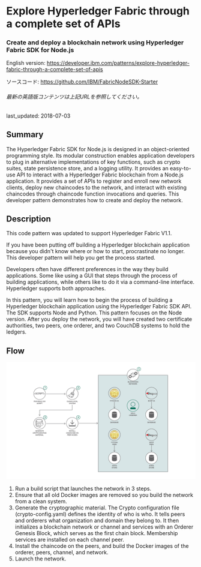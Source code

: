 # Explore Hyperledger Fabric through a complete set of APIs

### Create and deploy a blockchain network using Hyperledger Fabric SDK for Node.js

English version: https://developer.ibm.com/patterns/explore-hyperledger-fabric-through-a-complete-set-of-apis
  
ソースコード: https://github.com/IBM/FabricNodeSDK-Starter

###### 最新の英語版コンテンツは上記URLを参照してください。
last_updated: 2018-07-03

 ## Summary

The Hyperledger Fabric SDK for Node.js is designed in an object-oriented programming style. Its modular construction enables application developers to plug in alternative implementations of key functions, such as crypto suites, state persistence store, and a logging utility. It provides an easy-to-use API to interact with a Hyperledger Fabric blockchain from a Node.js application. It provides a set of APIs to register and enroll new network clients, deploy new chaincodes to the network, and interact with existing chaincodes through chaincode function invocations and queries. This developer pattern demonstrates how to create and deploy the network.

## Description

This code pattern was updated to support Hyperledger Fabric V1.1.

If you have been putting off building a Hyperledger blockchain application because you didn't know where or how to start,  procrastinate no longer. This developer pattern will help you get the process started.

Developers often have different preferences in the way they build applications. Some like using a GUI that steps through the process of building applications, while others like to do it via a command-line interface. Hyperledger supports both approaches.

In this pattern, you will learn how to begin the process of building a Hyperledger blockchain application using the Hyperledger Fabric SDK API. The SDK supports Node and Python. This pattern focuses on the Node version. After you deploy the network, you will have created two certificate authorities, two peers, one orderer, and two CouchDB systems to hold the ledgers.

## Flow

![flow](images/flow.png)

1. Run a build script that launches the network in 3 steps.
1. Ensure that all old Docker images are removed so you build the network from a clean system.
1. Generate the cryptographic material. The Crypto configuration file (crypto-config.yaml) defines the identity of who is who. It tells peers and orderers what organization and domain they belong to. It then initializes a blockchain network or channel and services with an Orderer Genesis Block, which serves as the first chain block. Membership services are installed on each channel peer.
1. Install the chaincode on the peers, and build the Docker images of the orderer, peers, channel, and network.
1. Launch the network.
